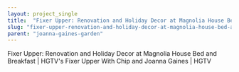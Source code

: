 ```yaml
---
layout: project_single
title:  "Fixer Upper: Renovation and Holiday Decor at Magnolia House Bed and Breakfast"
slug: "fixer-upper-renovation-and-holiday-decor-at-magnolia-house-bed-and-breakfast"
parent: "joanna-gaines-garden"
---
```

Fixer Upper: Renovation and Holiday Decor at Magnolia House Bed and Breakfast | HGTV's Fixer Upper With Chip and Joanna Gaines | HGTV